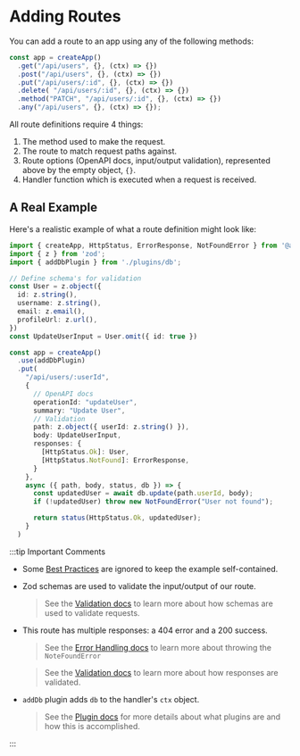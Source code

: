 # Adding Routes

You can add a route to an app using any of the following methods:

```ts
const app = createApp()
  .get("/api/users", {}, (ctx) => {})
  .post("/api/users", {}, (ctx) => {})
  .put("/api/users/:id", {}, (ctx) => {})
  .delete( "/api/users/:id", {}, (ctx) => {})
  .method("PATCH", "/api/users/:id", {}, (ctx) => {})
  .any("/api/users", {}, (ctx) => {});
```

All route definitions require 4 things:

1. The method used to make the request.
2. The route to match request paths against.
3. Route options (OpenAPI docs, input/output validation), represented above by the empty object, `{}`.
4. Handler function which is executed when a request is received.

## A Real Example

Here's a realistic example of what a route definition might look like:

```ts
import { createApp, HttpStatus, ErrorResponse, NotFoundError } from '@aklinker1/zeta';
import { z } from 'zod';
import { addDbPlugin } from './plugins/db';

// Define schema's for validation
const User = z.object({
  id: z.string(),
  username: z.string(),
  email: z.email(),
  profileUrl: z.url(),
})
const UpdateUserInput = User.omit({ id: true })

const app = createApp()
  .use(addDbPlugin)
  .put(
    "/api/users/:userId",
    {
      // OpenAPI docs
      operationId: "updateUser",
      summary: "Update User",
      // Validation
      path: z.object({ userId: z.string() }),
      body: UpdateUserInput,
      responses: {
        [HttpStatus.Ok]: User,
        [HttpStatus.NotFound]: ErrorResponse,
      }
    },
    async ({ path, body, status, db }) => {
      const updatedUser = await db.update(path.userId, body);
      if (!updatedUser) throw new NotFoundError("User not found");

      return status(HttpStatus.Ok, updatedUser);
    }
  )
```

:::tip Important Comments

- Some [Best Practices](/best-practices) are ignored to keep the example self-contained.

- Zod schemas are used to validate the input/output of our route.
   > See the [Validation docs](/validation) to learn more about how schemas are used to validate requests.

- This route has multiple responses: a 404 error and a 200 success.
  > See the [Error Handling docs](/error-handling) to learn more about throwing the `NoteFoundError`

  > See the [Validation docs](/validation) to learn more about how responses are validated.

- `addDb` plugin adds `db` to the handler's `ctx` object.
   > See the [Plugin docs](/composing-apps#plugins) for more details about what plugins are and how this is accomplished.

:::
